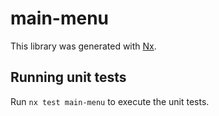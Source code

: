 # main-menu

This library was generated with [Nx](https://nx.dev).

## Running unit tests

Run `nx test main-menu` to execute the unit tests.
